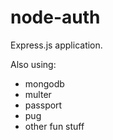 # node-auth

Express.js application.

Also using:

+ mongodb
+ multer
+ passport
+ pug
+ other fun stuff
